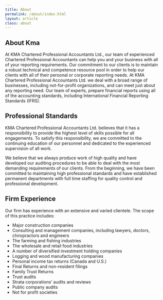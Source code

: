 ```yaml
---
title: About
permalink: /about/index.html
layout: article
class: about
---
```


<section>
<div class="wrapper">

## About Kma

At KMA Chartered Professional Accountants Ltd., our team of experienced Chartered Professional Accountants can help you and your business with all of your reporting requirements. Our commitment to our clients is to maintain a robust technical and competence resource pool in order to help our clients with all of their personal or corporate reporting needs. At KMA Chartered Professional Accountants Ltd. we deal with a broad range of businesses, including not-for-profit organizations, and can meet just about any reporting need. Our team of experts, prepare financial reports using all of the accounting standards, including International Financial Reporting Standards (IFRS).
</div>
</section>

<section>
<div class="wrapper">

## Professional Standards

KMA Chartered Professional Accountants Ltd. believes that it has a responsibility to provide the highest level of skills possible for all engagements. To satisfy this responsibility, we are committed to the continuing education of our personnel and dedicated to the experienced supervision of all work.

We believe that we always produce work of high quality and have developed our auditing procedures to be able to deal with the most demanding requirements of our clients. From the beginning, we have been committed to maintaining high professional standards and have established permanent departments with full time staffing for quality control and professional development.

</div>
</section>

<section>
<div class="wrapper">

## Firm Experience

Our firm has experience with an extensive and varied clientele. The scope of this practice includes:

- Major construction companies
- Consulting and management companies, including lawyers, doctors, chiropractors and engineers
- The farming and fishing industries
- The wholesale and retail food industries
- A number of diversified investment holding companies
- Logging and wood manufacturing companies
- Personal income tax returns (Canada and U.S.)
- Final Returns and non-resident filings
- Family Trust Returns
- Trust audits
- Strata corporations’ audits and reviews
- Public company audits
- Not for profit societies

</div>
</section>